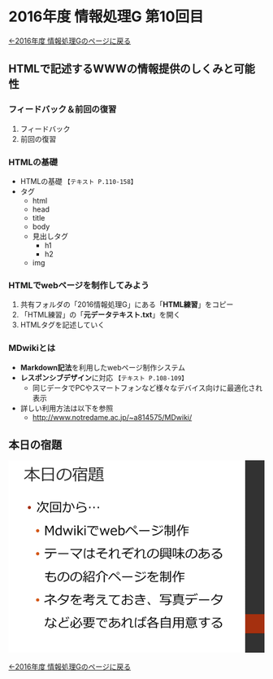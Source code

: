 #  2016年度 情報処理G 第10回目

[←2016年度 情報処理Gのページに戻る](#!lecture/2016infoG.md)

## HTMLで記述するWWWの情報提供のしくみと可能性

### フィードバック＆前回の復習

1. フィードバック
2. 前回の復習

### HTMLの基礎

- HTMLの基礎 `【テキスト P.110-158】`
- タグ
	- html
	- head
	- title
	- body
	- 見出しタグ
		- h1
		- h2
	- img

### HTMLでwebページを制作してみよう

1. 共有フォルダの「2016情報処理G」にある「**HTML練習**」をコピー
2. 「HTML練習」の「**元データテキスト.txt**」を開く
3. HTMLタグを記述していく

### MDwikiとは

- **Markdown記法**を利用したwebページ制作システム
- **レスポンシブデザイン**に対応 `【テキスト P.108-109】`
	- 同じデータでPCやスマートフォンなど様々なデバイス向けに最適化され表示
- 詳しい利用方法は以下を参照
	- http://www.notredame.ac.jp/~a814575/MDwiki/

## 本日の宿題

![](10/kadai01.png)

[←2016年度 情報処理Gのページに戻る](#!lecture/2016infoG.md)
